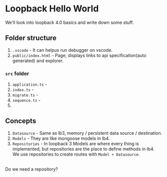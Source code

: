 # Loopback Hello World
We'll look into loopback 4.0 basics and write down some stuff.

## Folder structure
1. `.vscode` - It can helpus run debugger on vscode.
2. `public/index.html` - Page, displays links to api specification(auto generated) and explorer.

### `src` folder
1. `application.ts` -
2. `index.ts` -
3. `migrate.ts` -
4. `sequence.ts` -
5.

## Concepts
1. `Datasource` - Same as lb3, memory / persistent data source / destination.
2. `Models` - They are like mongoose models in lb4.
3. `Repositories` - In loopback 3 Models are where every thing is implemented, but repositories are the place to define methods in lb4. We use repositories to create routes with `Model + Datasource`. 
<br />
Do we need a repository? 

